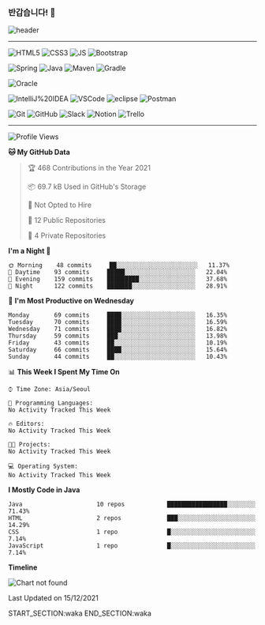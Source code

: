 ### 반갑습니다! 👋
<!--

**jihye-94/jihye-94** is a ✨ _special_ ✨ repository because its `README.md` (this file) appears on your GitHub profile.

Here are some ideas to get you started:

- 🔭 I’m currently working on ...
- 🌱 I’m currently learning ...
- 👯 I’m looking to collaborate on ...
- 🤔 I’m looking for help with ...
- 💬 Ask me about ...
- 📫 How to reach me: ...
- 😄 Pronouns: ...
- ⚡ Fun fact: ...
-->

![header](https://capsule-render.vercel.app/api?type=Soft&color=auto&height=300&section=header&text=지혜%20CodeGream%20&fontSize=70)
***

![HTML5](https://img.shields.io/badge/HTML5-E34F26?style=flat-square&logo=HTML5&logoColor=white)
![CSS3](https://img.shields.io/badge/CSS3-1572B6?style=flat-square&logo=CSS3&logoColor=white)
![JS](https://img.shields.io/badge/JavaScript-F7DF1E?style=flat-square&logo=JavaScript&logoColor=white)
![Bootstrap](https://img.shields.io/badge/Bootstrap-7952B3?style=flat-square&logo=Bootstrap&logoColor=white)


![Spring](https://img.shields.io/badge/Spring-6DB33F?style=flat-square&logo=Spring&logoColor=white)
![Java](https://img.shields.io/badge/Java-007396?style=flat-square&logo=Java&logoColor=white)
![Maven](https://img.shields.io/badge/Maven-c71a36?style=flat-square&logo=ApacheMaven&logoColor=white)
![Gradle](https://img.shields.io/badge/Gradle-02303a?style=flat-square&logo=Gradle&logoColor=white)


![Oracle](https://img.shields.io/badge/Oracle-f80000?style=flat-square&logo=Oracle&logoColor=white)

![IntelliJ%20IDEA](https://img.shields.io/badge/IntelliJ%20IDEA-000000?style=flat-square&logo=IntelliJ%20IDEA&logoColor=white)
![VSCode](https://img.shields.io/badge/Visual%20Studio%20Code-007ACC?style=flat-square&logo=Visual%20Studio%20Code&logoColor=white)
![eclipse](https://img.shields.io/badge/Eclipse%20IDE-2C2255?style=flat-square&logo=Eclipse%20IDE&logoColor=white)
![Postman](https://img.shields.io/badge/Postman-FF6C37?style=flat-square&logo=Postman&logoColor=white)

![Git](https://img.shields.io/badge/Git-F05032?style=flat-square&logo=Git&logoColor=white)
![GitHub](https://img.shields.io/badge/GitHub-181717?style=flat-square&logo=GitHub&logoColor=white)
![Slack](https://img.shields.io/badge/Slack-4A154B?style=flat-square&logo=Slack&logoColor=white)
![Notion](https://img.shields.io/badge/Notion-000000?style=flat-square&logo=Notion&logoColor=white)
![Trello](https://img.shields.io/badge/Trello-0052CC?style=flat-square&logo=Trello&logoColor=white)

---
  <!--START_SECTION:waka-->
![Profile Views](http://img.shields.io/badge/Profile%20Views-24-blue)

**🐱 My GitHub Data** 

> 🏆 468 Contributions in the Year 2021
 > 
> 📦 69.7 kB Used in GitHub's Storage 
 > 
> 🚫 Not Opted to Hire
 > 
> 📜 12 Public Repositories 
 > 
> 🔑 4 Private Repositories  
 > 
**I'm a Night 🦉** 

```text
🌞 Morning    48 commits     ██░░░░░░░░░░░░░░░░░░░░░░░   11.37% 
🌆 Daytime    93 commits     █████░░░░░░░░░░░░░░░░░░░░   22.04% 
🌃 Evening    159 commits    █████████░░░░░░░░░░░░░░░░   37.68% 
🌙 Night      122 commits    ███████░░░░░░░░░░░░░░░░░░   28.91%

```
📅 **I'm Most Productive on Wednesday** 

```text
Monday       69 commits     ████░░░░░░░░░░░░░░░░░░░░░   16.35% 
Tuesday      70 commits     ████░░░░░░░░░░░░░░░░░░░░░   16.59% 
Wednesday    71 commits     ████░░░░░░░░░░░░░░░░░░░░░   16.82% 
Thursday     59 commits     ███░░░░░░░░░░░░░░░░░░░░░░   13.98% 
Friday       43 commits     ██░░░░░░░░░░░░░░░░░░░░░░░   10.19% 
Saturday     66 commits     ████░░░░░░░░░░░░░░░░░░░░░   15.64% 
Sunday       44 commits     ██░░░░░░░░░░░░░░░░░░░░░░░   10.43%

```


📊 **This Week I Spent My Time On** 

```text
⌚︎ Time Zone: Asia/Seoul

💬 Programming Languages: 
No Activity Tracked This Week

🔥 Editors: 
No Activity Tracked This Week

🐱‍💻 Projects: 
No Activity Tracked This Week

💻 Operating System: 
No Activity Tracked This Week

```

**I Mostly Code in Java** 

```text
Java                     10 repos            █████████████████░░░░░░░░   71.43% 
HTML                     2 repos             ███░░░░░░░░░░░░░░░░░░░░░░   14.29% 
CSS                      1 repo              █░░░░░░░░░░░░░░░░░░░░░░░░   7.14% 
JavaScript               1 repo              █░░░░░░░░░░░░░░░░░░░░░░░░   7.14%

```


**Timeline**

![Chart not found](https://raw.githubusercontent.com/jihye-94/jihye-94/main/charts/bar_graph.png) 


 Last Updated on 15/12/2021
<!--END_SECTION:waka-->
START_SECTION:waka
END_SECTION:waka
